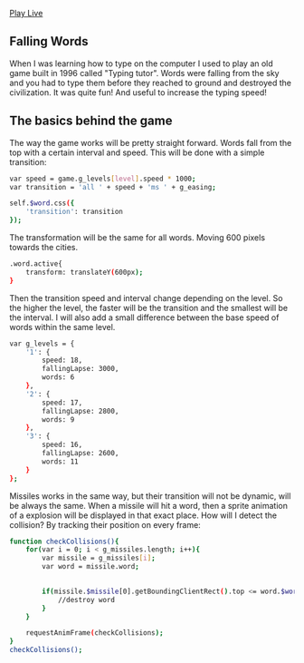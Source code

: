 [Play Live](https://teamp0is0n.github.io/RishikaNew/)

## Falling Words

When I was learning how to type on the computer I used to play an old game built in 1996 called "Typing tutor". Words were falling from the sky and you had to type them before they reached to ground and destroyed the civilization. It was quite fun! And useful to increase the typing speed! 

## The basics behind the game 

The way the game works will be pretty straight forward. Words fall from the top with a certain interval and speed. This will be done with a simple transition:
```bash
var speed = game.g_levels[level].speed * 1000;
var transition = 'all ' + speed + 'ms ' + g_easing;

self.$word.css({
	'transition': transition
});
```

The transformation will be the same for all words. Moving 600 pixels towards the cities.
```bash
.word.active{
	transform: translateY(600px);
}
```

Then the transition speed and interval change depending on the level. So the higher the level, the faster will be the transition and the smallest will be the interval. I will also add a small difference between the base speed of words within the same level.

```bash
var g_levels = {
	'1': {
		speed: 18,
		fallingLapse: 3000,
		words: 6
	},
	'2': {
		speed: 17,
		fallingLapse: 2800,
		words: 9
	},
	'3': {
		speed: 16,
		fallingLapse: 2600,
		words: 11
	}
};
```

Missiles works in the same way, but their transition will not be dynamic, will be always the same. When a missile will hit a word, then a sprite animation of a explosion will be displayed in that exact place. How will I detect the collision? By tracking their position on every frame:
```bash
function checkCollisions(){
	for(var i = 0; i < g_missiles.length; i++){
		var missile = g_missiles[i];
		var word = missile.word;
         

        if(missile.$missile[0].getBoundingClientRect().top <= word.$word[0].getBoundingClientRect().top ){
            //destroy word
        }
    }

    requestAnimFrame(checkCollisions);
}
checkCollisions();
```
